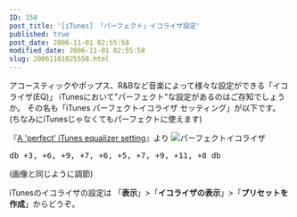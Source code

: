 ```yaml
---
ID: 158
post_title: '[iTunes] 「パーフェクト」イコライザ設定'
published: true
post_date: 2006-11-01 02:55:58
modified_date: 2006-11-01 02:55:58
slug: 20061101025558.html
---
```

アコースティックやポップス、R&Bなど音楽によって様々な設定ができる「イコライザ(EQ)」
iTunesにおいて"パーフェクト"な設定があるのはご存知でしょうか。
その名も「iTunes パーフェクトイコライザ セッティング」が以下です。
(ちなみにiTunesじゃなくてもパーフェクトに使えます)
<!--more-->
『<a href="http://hints.macworld.com/article.php?story=20040902070807431" rel="nofollow">A 'perfect' iTunes equalizer setting</a>』より
<img alt="パーフェクトイコライザ" title="パーフェクトイコライザ" src="[cfview name='img_1']" />

<pre>db +3, +6, +9, +7, +6, +5, +7, +9, +11, +8 db</pre>
(画像と同じように調節)

iTunesのイコライザの設定は
「<strong>表示</strong>」>「<strong>イコライザの表示</strong>」>「<strong>プリセットを作成</strong>」からどうぞ。